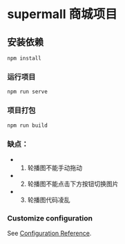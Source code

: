 # supermall 商城项目

## 安装依赖
```
npm install
```

### 运行项目
```
npm run serve
```

### 项目打包
```
npm run build
```

### 缺点：
 - 1. 轮播图不能手动拖动
 - 2. 轮播图不能点击下方按钮切换图片
 - 3. 轮播图代码凌乱

### Customize configuration
See [Configuration Reference](https://cli.vuejs.org/config/).
